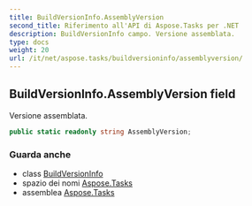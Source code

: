 ```yaml
---
title: BuildVersionInfo.AssemblyVersion
second_title: Riferimento all'API di Aspose.Tasks per .NET
description: BuildVersionInfo campo. Versione assemblata.
type: docs
weight: 20
url: /it/net/aspose.tasks/buildversioninfo/assemblyversion/
---
```

## BuildVersionInfo.AssemblyVersion field

Versione assemblata.

```csharp
public static readonly string AssemblyVersion;
```

### Guarda anche

* class [BuildVersionInfo](../)
* spazio dei nomi [Aspose.Tasks](../../buildversioninfo/)
* assemblea [Aspose.Tasks](../../../)


